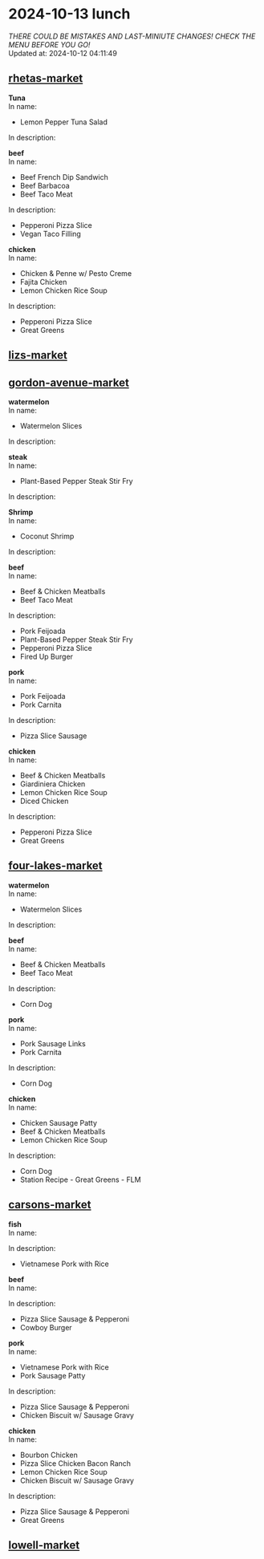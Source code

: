 # 2024-10-13 lunch  
*THERE COULD BE MISTAKES AND LAST-MINIUTE CHANGES! CHECK THE MENU BEFORE YOU GO!*  
Updated at: 2024-10-12 04:11:49  
## [rhetas-market](https://wisc-housingdining.nutrislice.com/menu/rhetas-market/lunch/2024-10-13)  
**Tuna**  
In name:   
 - Lemon Pepper Tuna Salad  
  
In description:   
  
**beef**  
In name:   
 - Beef French Dip Sandwich  
 - Beef Barbacoa  
 - Beef Taco Meat  
  
In description:   
 - Pepperoni Pizza Slice  
 - Vegan Taco Filling  
  
**chicken**  
In name:   
 - Chicken & Penne w/ Pesto Creme  
 - Fajita Chicken  
 - Lemon Chicken Rice Soup  
  
In description:   
 - Pepperoni Pizza Slice  
 - Great Greens  
  
## [lizs-market](https://wisc-housingdining.nutrislice.com/menu/lizs-market/lunch/2024-10-13)  
## [gordon-avenue-market](https://wisc-housingdining.nutrislice.com/menu/gordon-avenue-market/lunch/2024-10-13)  
**watermelon**  
In name:   
 - Watermelon Slices  
  
In description:   
  
**steak**  
In name:   
 - Plant-Based Pepper Steak Stir Fry  
  
In description:   
  
**Shrimp**  
In name:   
 - Coconut Shrimp  
  
In description:   
  
**beef**  
In name:   
 - Beef & Chicken Meatballs  
 - Beef Taco Meat  
  
In description:   
 - Pork Feijoada  
 - Plant-Based Pepper Steak Stir Fry  
 - Pepperoni Pizza Slice  
 - Fired Up Burger  
  
**pork**  
In name:   
 - Pork Feijoada  
 - Pork Carnita  
  
In description:   
 - Pizza Slice Sausage  
  
**chicken**  
In name:   
 - Beef & Chicken Meatballs  
 - Giardiniera Chicken  
 - Lemon Chicken Rice Soup  
 - Diced Chicken  
  
In description:   
 - Pepperoni Pizza Slice  
 - Great Greens  
  
## [four-lakes-market](https://wisc-housingdining.nutrislice.com/menu/four-lakes-market/lunch/2024-10-13)  
**watermelon**  
In name:   
 - Watermelon Slices  
  
In description:   
  
**beef**  
In name:   
 - Beef & Chicken Meatballs  
 - Beef Taco Meat  
  
In description:   
 - Corn Dog  
  
**pork**  
In name:   
 - Pork Sausage Links  
 - Pork Carnita  
  
In description:   
 - Corn Dog  
  
**chicken**  
In name:   
 - Chicken Sausage Patty  
 - Beef & Chicken Meatballs  
 - Lemon Chicken Rice Soup  
  
In description:   
 - Corn Dog  
 - Station Recipe - Great Greens - FLM  
  
## [carsons-market](https://wisc-housingdining.nutrislice.com/menu/carsons-market/lunch/2024-10-13)  
**fish**  
In name:   
  
In description:   
 - Vietnamese Pork with Rice  
  
**beef**  
In name:   
  
In description:   
 - Pizza Slice Sausage & Pepperoni  
 - Cowboy Burger  
  
**pork**  
In name:   
 - Vietnamese Pork with Rice  
 - Pork Sausage Patty  
  
In description:   
 - Pizza Slice Sausage & Pepperoni  
 - Chicken Biscuit w/ Sausage Gravy  
  
**chicken**  
In name:   
 - Bourbon Chicken  
 - Pizza Slice Chicken Bacon Ranch  
 - Lemon Chicken Rice Soup  
 - Chicken Biscuit w/ Sausage Gravy  
  
In description:   
 - Pizza Slice Sausage & Pepperoni  
 - Great Greens  
  
## [lowell-market](https://wisc-housingdining.nutrislice.com/menu/lowell-market/lunch/2024-10-13)  
  
